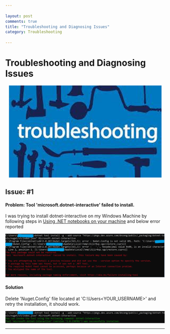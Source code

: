 ```yaml
---

layout: post
comments: true
title: "Troubleshooting and Diagnosing Issues"
category: Troubleshooting

---
```


# Troubleshooting and Diagnosing Issues

<div align="center">
  <img src="/images/troubleshooting-diagnosis/troubleshooting.png" alt="Troubleshooting" style="zoom:80%;" />
</div>

## Issue: #1

#### Problem: Tool 'microsoft.dotnet-interactive' failed to install.

I was trying to install dotnet-interactive on my Windows Machine by following steps in [Using .NET notebooks on your machine](https://github.com/dotnet/interactive/blob/main/docs/NotebooksLocalExperience.md) and below error reported

<div align="center">
  <img src="/images/troubleshooting-diagnosis/dotnet-interactive-failed-to-install.png" alt=".Net Interactive failed to install" style="zoom:80%;" />
</div>



#### Solution

Delete 'Nuget.Config' file located at 'C:\Users\<YOUR_USERNAME>\' and retry the installation, it should work.

<div align="center">
  <img src="/images/troubleshooting-diagnosis/dotnet-interactive-success.png" alt=".Net Interactive Successful installation" style="zoom:80%;" />
</div>



---

